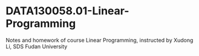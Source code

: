 # DATA130058.01-Linear-Programming
Notes and homework of course Linear Programming, instructed by Xudong Li, SDS Fudan University
